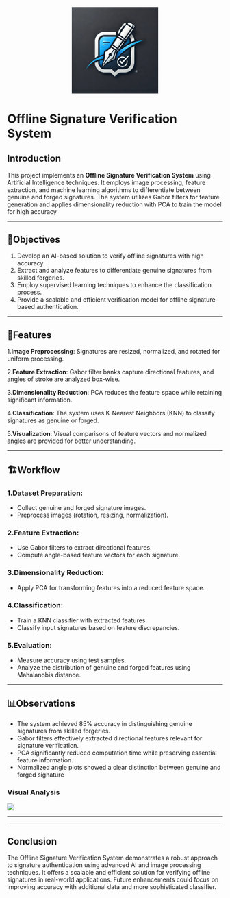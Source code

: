 <div align="center">
  
 <img src="Off-logooo.webp" alt="Offline Signature Verification System Logo" width="40%">
 
</div>

# Offline Signature Verification System


## **Introduction**
This project implements an **Offline Signature Verification System** using Artificial Intelligence techniques. It employs image processing, feature extraction, and machine learning algorithms to differentiate between genuine and forged signatures. The system utilizes Gabor filters for feature generation and applies dimensionality reduction with PCA to train the model for high accuracy


---

## 🎯**Objectives**

1. Develop an AI-based solution to verify offline signatures with high accuracy.
2. Extract and analyze features to differentiate genuine signatures from skilled forgeries.
3. Employ supervised learning techniques to enhance the classification process.
4. Provide a scalable and efficient verification model for offline signature-based authentication.

---

## 🚀**Features**
1.**Image Preprocessing**: Signatures are resized, normalized, and rotated for uniform processing.

2.**Feature Extraction**: Gabor filter banks capture directional features, and angles of stroke are analyzed box-wise.

3.**Dimensionality Reduction**: PCA reduces the feature space while retaining significant information.

4.**Classification**: The system uses K-Nearest Neighbors (KNN) to classify signatures as genuine or forged.

5.**Visualization**: Visual comparisons of feature vectors and normalized angles are provided for better understanding.


---


## 🏗️**Workflow**
### 1.Dataset Preparation:
- Collect genuine and forged signature images.
- Preprocess images (rotation, resizing, normalization).
### 2.Feature Extraction:
- Use Gabor filters to extract directional features.
- Compute angle-based feature vectors for each signature.
### 3.Dimensionality Reduction:
- Apply PCA for transforming features into a reduced feature space.
### 4.Classification:
- Train a KNN classifier with extracted features.
- Classify input signatures based on feature discrepancies.
### 5.Evaluation:
- Measure accuracy using test samples.
- Analyze the distribution of genuine and forged features using Mahalanobis distance.


  

---
## 📊**Observations**

- The system achieved 85% accuracy in distinguishing genuine signatures from skilled forgeries.
- Gabor filters effectively extracted directional features relevant for signature verification.
- PCA significantly reduced computation time while preserving essential feature information.
- Normalized angle plots showed a clear distinction between genuine and forged signature

### Visual Analysis
<div style="display: flex; justify-content: space-between; align-items: center; gap: 20px;">

  <img src="analysis2.png" width="50%" style="object-fit: contain;">
 

</div>

---

---
## **Conclusion**
The Offline Signature Verification System demonstrates a robust approach to signature authentication using advanced AI and image processing techniques. It offers a scalable and efficient solution for verifying offline signatures in real-world applications. Future enhancements could focus on improving accuracy with additional data and more sophisticated classifier.


